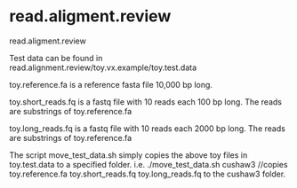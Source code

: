 # read.aligment.review
read.aligment.review

Test data can be found in read.alignment.review/toy.vx.example/toy.test.data

toy.reference.fa is a reference fasta file 10,000 bp long.

toy.short_reads.fq is a fastq file with 10 reads each 100 bp long. The reads are substrings of toy.reference.fa

toy.long_reads.fq is a fastq file with 10 reads each 2000 bp long. The reads are substrings of toy.reference.fa

The script move_test_data.sh simply copies the above toy files in toy.test.data to a specified folder.
i.e. ./move_test_data.sh cushaw3 //copies toy.reference.fa toy.short_reads.fq toy.long_reads.fq to the cushaw3 folder.
